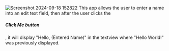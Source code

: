 ![Screenshot 2024-09-18 152822](https://github.com/user-attachments/assets/a1dd46e0-3181-4163-a2c2-9c8eb8c6c1c1)
This app allows the user to enter a name into an edit text field, then after the user clicks the <h5>Click Me button</h5>, 
it will display "Hello, (Entered Name)" in the textview where "Hello World!" was previously displayed.
